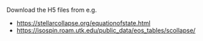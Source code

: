 Download the H5 files from e.g.
  - https://stellarcollapse.org/equationofstate.html
  - https://isospin.roam.utk.edu/public_data/eos_tables/scollapse/
